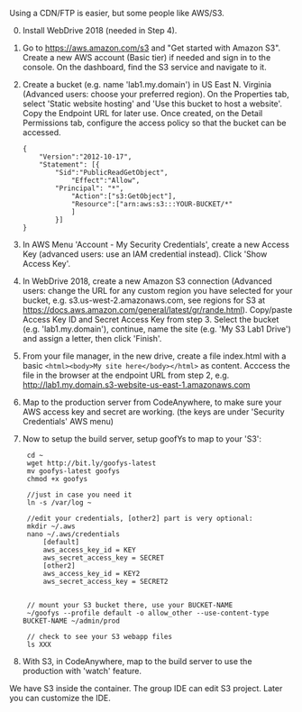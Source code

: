 

Using a CDN/FTP is easier, but some people like AWS/S3.

0. Install WebDrive 2018 (needed in Step 4).

1. Go to https://aws.amazon.com/s3 and "Get started with Amazon S3". Create a new AWS account (Basic tier) if needed and sign in to the console. On the dashboard, find the S3 service and navigate to it.

2. Create a bucket (e.g. name 'lab1.my.domain') in US East N. Virginia (Advanced users: choose your preferred region). On the Properties tab, select 'Static website hosting' and 'Use this bucket to host a website'. Copy the Endpoint URL for later use. Once created, on the Detail Permissions tab, configure the access policy so that the bucket can be accessed.
	```
	{
		"Version":"2012-10-17",
		"Statement": [{
			"Sid":"PublicReadGetObject",
				"Effect":"Allow",
			"Principal": "*",
				"Action":["s3:GetObject"],
				"Resource":["arn:aws:s3:::YOUR-BUCKET/*"
				]
			}]
	}
	```

3. In AWS Menu 'Account - My Security Credentials', create a new Access Key (advanced users: use an IAM credential instead). Click 'Show Access Key'. 

4. In WebDrive 2018, create a new Amazon S3 connection (Advanced users: change the URL for any custom region you have selected for your bucket, e.g. s3.us-west-2.amazonaws.com, see regions for S3 at https://docs.aws.amazon.com/general/latest/gr/rande.html). Copy/paste Access Key ID and Secret Access Key from step 3. Select the bucket (e.g. 'lab1.my.domain'), continue, name the site (e.g. 'My S3 Lab1 Drive') and assign a letter, then click 'Finish'.

5. From your file manager, in the new drive, create a file index.html with a basic `<html><body>My site here</body></html>` as content.
Acccess the file in the browser at the endpoint URL from step 2, e.g.  http://lab1.my.domain.s3-website-us-east-1.amazonaws.com 

6. Map to the production server from CodeAnywhere, to make sure your AWS access key and secret are working. (the keys are under 'Security Credentials' AWS menu)

7. Now to setup the build server, setup goofYs to map to your 'S3':

		cd ~
		wget http://bit.ly/goofys-latest
		mv goofys-latest goofys
		chmod +x goofys

		//just in case you need it
		ln -s /var/log ~

		//edit your credentials, [other2] part is very optional:
		mkdir ~/.aws
		nano ~/.aws/credentials
			[default]
			aws_access_key_id = KEY
			aws_secret_access_key = SECRET
			[other2]
			aws_access_key_id = KEY2
			aws_secret_access_key = SECRET2


		// mount your S3 bucket there, use your BUCKET-NAME
		~/goofys --profile default -o allow_other --use-content-type BUCKET-NAME ~/admin/prod

		// check to see your S3 webapp files
		ls XXX

8. With S3, in CodeAnywhere, map to the build server to use the production with 'watch' feature.

 We have S3 inside the container. The group IDE can edit S3 project. Later you can customize the IDE.


